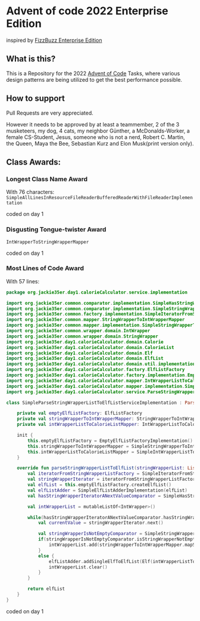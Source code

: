 # Advent of code 2022 Enterprise Edition
inspired by [FizzBuzz Enterprise Edition](https://github.com/EnterpriseQualityCoding/FizzBuzzEnterpriseEdition)

## What is this?
This is a Repository for the 2022 [Advent of Code](https://adventofcode.com/) Tasks, where various design patterns are being utilized to get the best performance possible.  
## How to support 

Pull Requests are very appreciated.

However it needs to be approved by at least a teammember, 2 of the 3 musketeers, my dog, 4 cats, my neighbor Günther, a McDonalds-Worker, a female CS-Student, Jesus, someone who is not a nerd, Robert C. Martin, the Queen, Maya the Bee, Sebastian Kurz and Elon Musk(print version only).

## Class Awards:

### Longest Class Name Award
With 76 characters: 
`SimpleAllLinesInResourceFileReaderBufferedReaderWithFileReaderImplementation`

coded on day 1
### Disgusting Tongue-twister Award
`IntWrapperToStringWrapperMapper`

coded on day 1
### Most Lines of Code Award
 With 57 lines:
```kotlin
package org.jackie35er.day1.calorieCalculator.service.implementation

import org.jackie35er.common.comparator.implementation.SimpleHasStringWrapperIteratorANextValueImplementation
import org.jackie35er.common.comparator.implementation.SimpleStringWrapperIsNotEmptyComparatorImplementation
import org.jackie35er.common.factory.implementation.SimpleIteratorFromStringWrapperListFactoryImplementation
import org.jackie35er.common.mapper.StringWrapperToIntWrapperMapper
import org.jackie35er.common.mapper.implementation.SimpleStringWrapperToIntWrapperMapperImplementation
import org.jackie35er.common.wrapper.domain.IntWrapper
import org.jackie35er.common.wrapper.domain.StringWrapper
import org.jackie35er.day1.calorieCalculator.domain.Calorie
import org.jackie35er.day1.calorieCalculator.domain.CalorieList
import org.jackie35er.day1.calorieCalculator.domain.Elf
import org.jackie35er.day1.calorieCalculator.domain.ElfList
import org.jackie35er.day1.calorieCalculator.domain.util.implementation.SimpleElfListAdderImplementation
import org.jackie35er.day1.calorieCalculator.factory.ElfListFactory
import org.jackie35er.day1.calorieCalculator.factory.implementation.EmptyElfListFactoryImplementation
import org.jackie35er.day1.calorieCalculator.mapper.IntWrapperListToCalorieListMapper
import org.jackie35er.day1.calorieCalculator.mapper.implementation.SimpleIntWrapperListToCalorieListMapperImplementation
import org.jackie35er.day1.calorieCalculator.service.ParseStringWrapperListToElfListService

class SimpleParseStringWrapperListToElfListServiceImplementation : ParseStringWrapperListToElfListService {

    private val emptyElfListFactory: ElfListFactory
    private val stringWrapperToIntWrapperMapper: StringWrapperToIntWrapperMapper
    private val intWrapperListToCalorieListMapper: IntWrapperListToCalorieListMapper

    init {
        this.emptyElfListFactory = EmptyElfListFactoryImplementation()
        this.stringWrapperToIntWrapperMapper = SimpleStringWrapperToIntWrapperMapperImplementation
        this.intWrapperListToCalorieListMapper = SimpleIntWrapperListToCalorieListMapperImplementation
    }

    override fun parseStringWrapperListToElfList(stringWrapperList: List<StringWrapper>): ElfList {
        val iteratorFromStringWrapperListFactory = SimpleIteratorFromStringWrapperListFactoryImplementation(stringWrapperList)
        val stringWrapperIterator = iteratorFromStringWrapperListFactory.createIteratorFromStringWrapperList()
        val elfList = this.emptyElfListFactory.createElfList()
        val elfListAdder = SimpleElfListAdderImplementation(elfList)
        val hasStringWrapperIteratorANextValueComparator = SimpleHasStringWrapperIteratorANextValueImplementation(stringWrapperIterator)

        val intWrapperList = mutableListOf<IntWrapper>()

        while(hasStringWrapperIteratorANextValueComparator.hasStringWrapperIteratorANextValue()) {
            val currentValue = stringWrapperIterator.next()

            val stringWrapperIsNotEmptyComparator = SimpleStringWrapperIsNotEmptyComparatorImplementation(currentValue)
            if(stringWrapperIsNotEmptyComparator.isStringWrapperNotEmpty()) {
                intWrapperList.add(stringWrapperToIntWrapperMapper.mapStringWrapperToIntWrapper(currentValue))
            }
            else {
                elfListAdder.addSingleElfToElfList(Elf(intWrapperListToCalorieListMapper.mapIntWrapperListToCalorieList(intWrapperList)))
                intWrapperList.clear()
            }
        }

        return elfList
    }
}
```
coded on day 1

